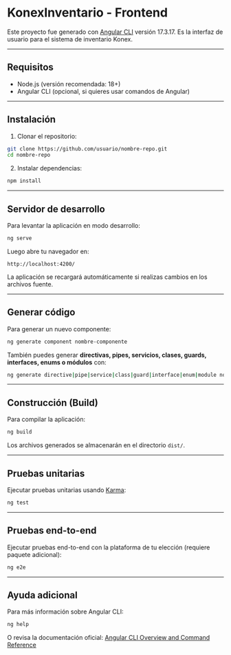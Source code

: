 # KonexInventario - Frontend

Este proyecto fue generado con [Angular CLI](https://github.com/angular/angular-cli) versión 17.3.17.
Es la interfaz de usuario para el sistema de inventario Konex.

---

## Requisitos

* Node.js (versión recomendada: 18+)
* Angular CLI (opcional, si quieres usar comandos de Angular)

---

## Instalación

1. Clonar el repositorio:

```bash
git clone https://github.com/usuario/nombre-repo.git
cd nombre-repo
```

2. Instalar dependencias:

```bash
npm install
```

---

## Servidor de desarrollo

Para levantar la aplicación en modo desarrollo:

```bash
ng serve
```

Luego abre tu navegador en:

```
http://localhost:4200/
```

La aplicación se recargará automáticamente si realizas cambios en los archivos fuente.

---

## Generar código

Para generar un nuevo componente:

```bash
ng generate component nombre-componente
```

También puedes generar **directivas, pipes, servicios, clases, guards, interfaces, enums o módulos** con:

```bash
ng generate directive|pipe|service|class|guard|interface|enum|module nombre
```

---

## Construcción (Build)

Para compilar la aplicación:

```bash
ng build
```

Los archivos generados se almacenarán en el directorio `dist/`.

---

## Pruebas unitarias

Ejecutar pruebas unitarias usando [Karma](https://karma-runner.github.io):

```bash
ng test
```

---

## Pruebas end-to-end

Ejecutar pruebas end-to-end con la plataforma de tu elección (requiere paquete adicional):

```bash
ng e2e
```

---

## Ayuda adicional

Para más información sobre Angular CLI:

```bash
ng help
```

O revisa la documentación oficial: [Angular CLI Overview and Command Reference](https://angular.io/cli)
